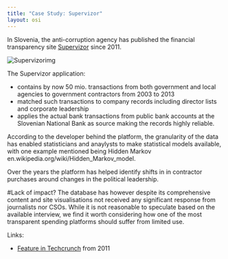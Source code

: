 ```yaml
---
title: "Case Study: Supervizor"
layout: osi
---
```


In Slovenia, the anti-corruption agency has published the financial transparency site [Supervizor](http://supervizor.kpk-rs.si/) since 2011. 

![Supervizorimg](http://tctechcrunch2011.files.wordpress.com/2011/08/slov.png)

The Supervizor application:
- contains by now 50 mio. transactions from both government and local agencies to government contractors from 2003 to 2013
- matched such transactions to company records including director lists and corporate leadership 
- applies the actual bank transactions from public bank accounts at the Slovenian National Bank as source making the records highly reliable.

According to the developer behind the platform, the granularity of the data has enabled statisticians and anaylysts to make statistical models available, with one example mentioned being Hidden Markov en.wikipedia.org/wiki/Hidden_Markov_model. 

Over the years the platform has helped identify shifts in in contractor purchases around changes in the political leadership.  

#Lack of impact?
The database has however despite its comprehensive content and site visualisations not received any significant response from journalists nor CSOs. While it is not reasonable to speculate based on the available interview, we find it worth considering how one of the most transparent spending platforms should suffer from limited use. 

Links: 
- [Feature in Techcrunch](http://techcrunch.com/2011/08/23/slovenia-launches-supervizor-an-official-public-web-app-for-monitoring-public-spending/) from 2011
